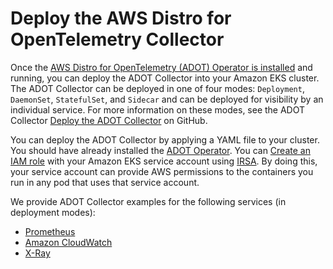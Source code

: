 # Deploy the AWS Distro for OpenTelemetry Collector<a name="deploy-collector"></a>

Once the [AWS Distro for OpenTelemetry \(ADOT\) Operator is installed](adot-manage.md#adot-install) and running, you can deploy the ADOT Collector into your Amazon EKS cluster\. The ADOT Collector can be deployed in one of four modes: `Deployment`, `DaemonSet`, `StatefulSet`, and `Sidecar` and can be deployed for visibility by an individual service\. For more information on these modes, see the ADOT Collector [Deploy the ADOT Collector](https://aws-otel.github.io/docs/getting-started/adot-eks-add-on/installation#deploy-the-adot-collector) on GitHub\.

You can deploy the ADOT Collector by applying a YAML file to your cluster\. You should have already installed the [ADOT Operator](adot-manage.md#adot-install)\. You can [Create an IAM role](adot-iam.md) with your Amazon EKS service account using [IRSA](iam-roles-for-service-accounts.md)\. By doing this, your service account can provide AWS permissions to the containers you run in any pod that uses that service account\.

We provide ADOT Collector examples for the following services \(in deployment modes\):
+ [Prometheus](deploy-deployment.md)
+ [Amazon CloudWatch](configure-cw.md)
+ [X\-Ray](configure-xray.md)